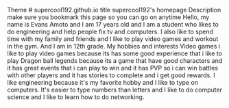 Theme # supercool192.github.io
title supercool192's homepage
Description make sure you bookmark this page so you can go on anytime
Hello, my name is Evans Amoto and I am 17 years old and I am a student who likes to do engineering and help people fix tv and computers. I also like to spend time with my family and friends and I like to play video games and workout in the gym. And I am in 12th grade. 
My hobbies and interests
Video games i like to play video games because its has some good experience that i like to play Dragon ball legends because its a game that have good characters and it has great events that i can play to win and it has PVP so i can win battles with other players and it has stories to complete and i get good rewards.
 I like engineering because it's my favorite hobby and I like to type on computers. It's easier to type numbers than letters and I like to do computer science and I like to learn how to do networking.

